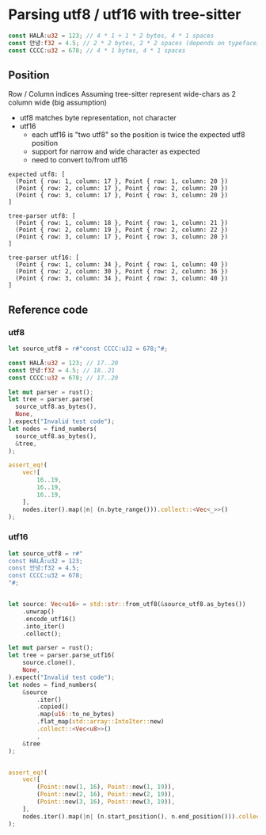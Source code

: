 # Parsing utf8 / utf16 with tree-sitter

```rust
const HALÅ:u32 = 123; // 4 * 1 + 1 * 2 bytes, 4 * 1 spaces
const 안녕:f32 = 4.5; // 2 * 2 bytes, 2 * 2 spaces (depends on typeface)
const CCCC:u32 = 678; // 4 * 1 bytes, 4 * 1 spaces
```

## Position

Row / Column indices
Assuming tree-sitter represent wide-chars as 2 column wide (big assumption)

- utf8 matches byte representation, not character
- utf16
  - each utf16 is "two utf8" so the position is twice the expected utf8 position
  - support for narrow and wide character as expected
  - need to convert to/from utf16


```
expected utf8: [
  (Point { row: 1, column: 17 }, Point { row: 1, column: 20 })
  (Point { row: 2, column: 17 }, Point { row: 2, column: 20 })
  (Point { row: 3, column: 17 }, Point { row: 3, column: 20 })
]

tree-parser utf8: [
  (Point { row: 1, column: 18 }, Point { row: 1, column: 21 })
  (Point { row: 2, column: 19 }, Point { row: 2, column: 22 })
  (Point { row: 3, column: 17 }, Point { row: 3, column: 20 })
]

tree-parser utf16: [
  (Point { row: 1, column: 34 }, Point { row: 1, column: 40 })
  (Point { row: 2, column: 30 }, Point { row: 2, column: 36 })
  (Point { row: 3, column: 34 }, Point { row: 3, column: 40 })
]
```


## Reference code

### utf8

```rust
let source_utf8 = r#"const CCCC:u32 = 678;"#;

const HALÅ:u32 = 123; // 17..20
const 안녕:f32 = 4.5; // 18..21
const CCCC:u32 = 678; // 17..20

let mut parser = rust();
let tree = parser.parse(
  source_utf8.as_bytes(),
  None,
).expect("Invalid test code");
let nodes = find_numbers(
  source_utf8.as_bytes(),
  &tree,
);

assert_eq!(
    vec![
        16..19,
        16..19,
        16..19,
    ],
    nodes.iter().map(|n| (n.byte_range())).collect::<Vec<_>>()
);
```

### utf16

```rust
let source_utf8 = r#"
const HALÅ:u32 = 123;
const 안녕:f32 = 4.5;
const CCCC:u32 = 678;
"#;


let source: Vec<u16> = std::str::from_utf8(&source_utf8.as_bytes())
    .unwrap()
    .encode_utf16()
    .into_iter()
    .collect();

let mut parser = rust();
let tree = parser.parse_utf16(
    source.clone(),
    None,
).expect("Invalid test code");
let nodes = find_numbers(
    &source
        .iter()
        .copied()
        .map(u16::to_ne_bytes)
        .flat_map(std::array::IntoIter::new)
        .collect::<Vec<u8>>()
        ,
    &tree
);


assert_eq!(
    vec![
        (Point::new(1, 16), Point::new(1, 19)),
        (Point::new(2, 16), Point::new(2, 19)),
        (Point::new(3, 16), Point::new(3, 19)),
    ],
    nodes.iter().map(|n| (n.start_position(), n.end_position())).collect::<Vec<_>>()
);
```
